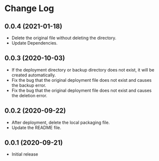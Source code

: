 # Change Log


## 0.0.4 (2021-01-18)

- Delete the original file without deleting the directory.
- Update Dependencies.

## 0.0.3 (2020-10-03)

- If the deployment directory or backup directory does not exist, it will be created automatically.
- Fix the bug that the original deployment file does not exist and causes the backup error.
- Fix the bug that the original deployment file does not exist and causes the deletion error.

## 0.0.2 (2020-09-22)

- After deployment, delete the local packaging file.
- Update the README file.

## 0.0.1 (2020-09-21)

- Initial release
